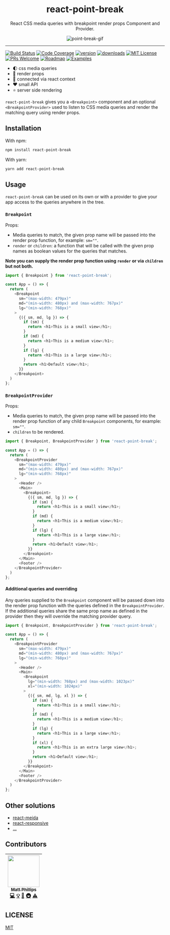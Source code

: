 <div align="center">
  <h1>react-point-break</h1>

  React CSS media queries with breakpoint render props Component and Provider.

  ![point-break-gif](https://media.giphy.com/media/mdvIKTVV8NxAI/giphy.gif)
</div>

<hr />

[![Build Status](https://img.shields.io/travis/mattphillips/react-point-break.svg?style=flat-square)](https://travis-ci.org/mattphillips/react-point-break)
[![Code Coverage](https://img.shields.io/codecov/c/github/mattphillips/react-point-break.svg?style=flat-square)](https://codecov.io/github/mattphillips/react-point-break)
[![version](https://img.shields.io/npm/v/react-point-break.svg?style=flat-square)](https://www.npmjs.com/package/react-point-break)
[![downloads](https://img.shields.io/npm/dm/react-point-break.svg?style=flat-square)](http://npm-stat.com/charts.html?package=react-point-break&from=2017-09-14)
[![MIT License](https://img.shields.io/npm/l/react-point-break.svg?style=flat-square)](https://github.com/mattphillips/react-point-break/blob/master/LICENSE)
[![PRs Welcome](https://img.shields.io/badge/PRs-welcome-brightgreen.svg?style=flat-square)](http://makeapullrequest.com)
[![Roadmap](https://img.shields.io/badge/%F0%9F%93%94-roadmap-CD9523.svg?style=flat-square)](https://github.com/mattphillips/react-point-break/blob/master/docs/ROADMAP.md)
[![Examples](https://img.shields.io/badge/%F0%9F%92%A1-examples-ff615b.svg?style=flat-square)](https://github.com/mattphillips/react-point-break/blob/master/docs/EXAMPLES.md)

 - 🌓 css media queries
 - 🎉 render props
 - 🎁 connected via react context
 - ❤️ small API
 - ⭐️ server side rendering

`react-point-break` gives you a `<Breakpoint>` component and an optional `<BreakpointProvider>` used to listen to CSS
media queries and render the matching query using render props.

## Installation

With npm:

```sh
npm install react-point-break
```

With yarn:

```sh
yarn add react-point-break
```

## Usage

`react-point-break` can be used on its own or with a provider to give your app access to the queries anywhere in the
tree.

### `Breakpoint`

Props:
 - Media queries to match, the given prop name will be passed into the render prop function, for example: `sm=""`.
 - `render` or `children`: a function that will be called with the given prop names as boolean values for the queries
 that matches.

**Note you can supply the render prop function using `render` or via `children` but not both.**

```js
import { Breakpoint } from 'react-point-break';

const App = () => {
  return (
    <Breakpoint
      sm="(max-width: 479px)"
      md="(min-width: 480px) and (max-width: 767px)"
      lg="(min-width: 768px)"
    >
      {({ sm, md, lg }) => {
        if (sm) {
          return <h1>This is a small view</h1>;
        }
        if (md) {
          return <h1>This is a medium view</h1>;
        }
        if (lg) {
          return <h1>This is a large view</h1>;
        }
        return <h1>Default view</h1>;
      }}
    </Breakpoint>
  )
};
```

### `BreakpointProvider`

Props:
 - Media queries to match, the given prop name will be passed into the render prop function of any child `Breakpoint`
 components, for example: `sm=""`.
 - `children` to be rendered.

```js
import { Breakpoint, BreakpointProvider } from 'react-point-break';

const App = () => {
  return (
    <BreakpointProvider
      sm="(max-width: 479px)"
      md="(min-width: 480px) and (max-width: 767px)"
      lg="(min-width: 768px)"
    >
      <Header />
      <Main>
        <Breakpoint>
          {({ sm, md, lg }) => {
            if (sm) {
              return <h1>This is a small view</h1>;
            }
            if (md) {
              return <h1>This is a medium view</h1>;
            }
            if (lg) {
              return <h1>This is a large view</h1>;
            }
            return <h1>Default view</h1>;
          }}
        </Breakpoint>
      </Main>
      <Footer />
    </BreakpointProvider>
  )
};
```

#### Additional queries and overriding

Any queries supplied to the `Breakpoint` component will be passed down into the render prop function with the queries
defined in the `BreakpointProvider`. If the additional queries share the same prop name as defined in the provider then
they will override the matching provider query.

```js
import { Breakpoint, BreakpointProvider } from 'react-point-break';

const App = () => {
  return (
    <BreakpointProvider
      sm="(max-width: 479px)"
      md="(min-width: 480px) and (max-width: 767px)"
      lg="(min-width: 768px)"
    >
      <Header />
      <Main>
        <Breakpoint
          lg="(min-width: 768px) and (max-width: 1023px)"
          xl="(min-width: 1024px)"
        >
          {({ sm, md, lg, xl }) => {
            if (sm) {
              return <h1>This is a small view</h1>;
            }
            if (md) {
              return <h1>This is a medium view</h1>;
            }
            if (lg) {
              return <h1>This is a large view</h1>;
            }
            if (xl) {
              return <h1>This is an extra large view</h1>;
            }
            return <h1>Default view</h1>;
          }}
        </Breakpoint>
      </Main>
      <Footer />
    </BreakpointProvider>
  )
};
```

## Other solutions

 - [react-meida](https://github.com/ReactTraining/react-media)
 - [react-responsive](https://github.com/contra/react-responsive)
 - [...]()

## Contributors

<!-- ALL-CONTRIBUTORS-LIST:START - Do not remove or modify this section -->
<!-- prettier-ignore -->
| [<img src="https://avatars0.githubusercontent.com/u/5610087?v=4" width="100px;"/><br /><sub><b>Matt Phillips</b></sub>](http://mattphillips.io)<br />[💻](https://github.com/mattphillips/react-point-break/commits?author=mattphillips "Code") [💡](#example-mattphillips "Examples") [🤔](#ideas-mattphillips "Ideas, Planning, & Feedback") [🚇](#infra-mattphillips "Infrastructure (Hosting, Build-Tools, etc)") [⚠️](https://github.com/mattphillips/react-point-break/commits?author=mattphillips "Tests") |
| :---: |
<!-- ALL-CONTRIBUTORS-LIST:END -->

## LICENSE

[MIT](/LICENSE)
